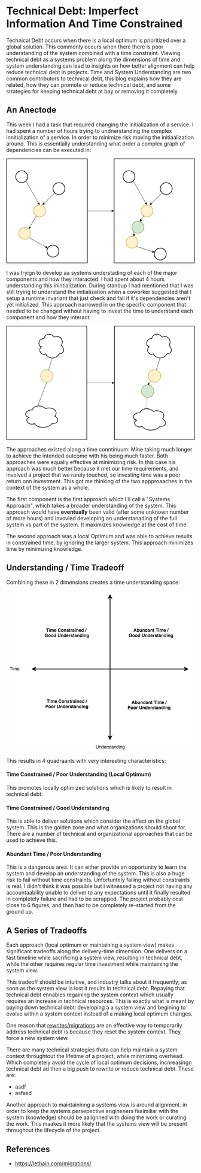 # Technical Debt: Imperfect Information And Time Constrained

Technical Debt occurs when there is a local optimum is prioritized over a global solution. This commonly occurs when there there is poor understanding of the system combined with a time constraint. Viewing technical debt as a systems problem along the dimensions of time and system understanding can lead to insights on how better alignment can help reduce technical debt in projects.  Time and System Understanding are two common contributors to technical debt, this blog explains how they are related, how they can promote or reduce technical debt, and some strategies for keeping technical debt at bay or removing it completely.

## An Anectode

This week I had a task that required changing the initialization of a service.  I had spent a number of hours trying to undnerstanding the complex innitialization of a service.  In order to minimize risk moving the initiaalization around.  This is essentially understanding what order a complex graph of dependencies can be executed in:

<p align="center">
  <img src="static/orchestrating_understanding.png">
</p>

I was tryign to develop aa systems understading of each of the major components and how they interacted. I had spent about 4 hours understanding this inintialization.  During standup I had mentioned that I was still trying to understand the initialization when a coworker suggested that I setup a runtime invariant that just check and fail if it's dependencies aren't yet initialized.  This approach narrowed in on the specific component that needed to be changed without having to invest the time to understand each component and how they interact:

<p align="center">
  <img src="static/local_optimum.png">
</p>

The approaches existed along a time conntinuum: Mine taking much longer to achieve the intended outcome with his being much faster.  Both approaches were equally effective at minimizing risk.  In this case his approach was much better because it met our time requirements, and involved a project that we rarely touched, so investing time was a poor return onn investment.  This got me thinking of the two appproaaches in the context of the system as a whole.

The first component is the first approach which I'll call a "Systems Approach", which takes a broader understanding of the system.  This approach would have **eventually** been valid (after some unknown number of more hours) and invovled developing an understanading of the full system vs part of the system. It maximizes knowledge at the cost of time.

The second approach was a local Optimum and was able to achieve results in constrained time, by ignoring the larger system.  This approach minimizes time by minimizing knowledge.

## Understanding / Time Tradeoff 

Combining these in 2 dimensions creates a time understanding space:

<p align="center">
  <img src="static/time_understanding.png">
</p>

This results in 4 quadraants with very interesting characteristics:

#### Time Constrained / Poor Understanding (Local Optimum)

This promotes locally optimized solutions which is likely to result in technical debt.

#### Time Constrained / Good Understanding

This is able to deliver solutions which consider the affect on the global system.  This is the golden zone and what organizations should shoot for.  There are a number of technical and organizational approaches that can be used to achieve this. 

#### Abundant Time / Poor Understanding
This is a dangerous area.  It can either provide an opportunity to learn the system and develop an understanding of the system.  This is also a huge risk to fail without time constraints.  Unfortuntely failing without constraints is real.  I didn't think it was possible but I witnessed a project not having any accountaability unable to deliver to any expectations until it finally resulted in completely failure and had to be scrapped.  The project probably cost close to 6 figures, and then had to be completely re-started from the ground up.

## A Series of Tradeoffs 
Each approach (local optimum or maintaining a system view) makes significant tradeoffs along the delivery-time dimension.  One delivers on a fast timeline while sacrificing a system view, resulting in technical debt, while the other requires regular time investment while maintaining the system view.

This tradeoff should be intuitive, and industry talks about it frequently; as soon as the system view is lost it results in technical debt.  Repaying that technical debt ennables regaining the system context which usually requires an increase in technical resources.  This is exactly what is meant by paying down technical debt: developing a a system view and begining to evolve within a system context instead of a making local optimum changes.

One reason that [rewrites/migrations](https://lethain.com/migrations/) are an effective way to temporarily address technical debt is because they reset the system context.  They force a new system view.

There are many technical strategies thata can help maintain a system context throughtout the lifetime of a project, while minimizing overhead. Which completely avoid the cycle of local optimum decisions, incnreasingn technical debt ad then a big push to rewrite or reduce technical debt.  These are:

- asdf
- asfasd

Another approach to maintaininng a systems view is around alignment.   in order to keep the systems persepective engineners faaimiliar with the system (knowledge) should be aalignned with doing the work or curating the work. This maakes it more likely that the systems view will be present throughout the lifecycle of the project.

## References
- https://lethain.com/migrations/

